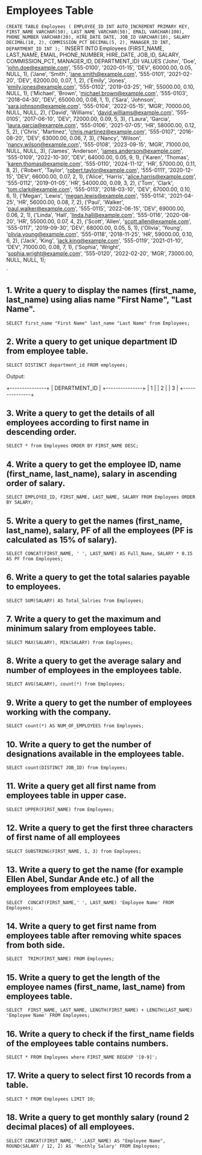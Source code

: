# Employees Table
`
CREATE TABLE Employees (
    EMPLOYEE_ID INT AUTO_INCREMENT PRIMARY KEY,
    FIRST_NAME VARCHAR(50),
    LAST_NAME VARCHAR(50),
    EMAIL VARCHAR(100),
    PHONE_NUMBER VARCHAR(20),
    HIRE_DATE DATE,
    JOB_ID VARCHAR(10),
    SALARY DECIMAL(10, 2),
    COMMISSION_PCT DECIMAL(5, 2),
    MANAGER_ID INT,
    DEPARTMENT_ID INT
);
`
`
INSERT INTO Employees (FIRST_NAME, LAST_NAME, EMAIL, PHONE_NUMBER, HIRE_DATE, JOB_ID, SALARY, COMMISSION_PCT, MANAGER_ID, DEPARTMENT_ID) VALUES
('John', 'Doe', 'john.doe@example.com', '555-0100', '2020-01-15', 'DEV', 60000.00, 0.05, NULL, 1),
('Jane', 'Smith', 'jane.smith@example.com', '555-0101', '2021-02-20', 'DEV', 62000.00, 0.07, 1, 2),
('Emily', 'Jones', 'emily.jones@example.com', '555-0102', '2019-03-25', 'HR', 55000.00, 0.10, NULL, 1),
('Michael', 'Brown', 'michael.brown@example.com', '555-0103', '2018-04-30', 'DEV', 65000.00, 0.08, 1, 1),
('Sara', 'Johnson', 'sara.johnson@example.com', '555-0104', '2022-05-15', 'MGR', 70000.00, NULL, NULL, 2),
('David', 'Williams', 'david.williams@example.com', '555-0105', '2017-06-10', 'DEV', 72000.00, 0.09, 5, 3),
('Laura', 'Garcia', 'laura.garcia@example.com', '555-0106', '2021-07-05', 'HR', 58000.00, 0.12, 5, 2),
('Chris', 'Martinez', 'chris.martinez@example.com', '555-0107', '2016-08-20', 'DEV', 63000.00, 0.06, 7, 3),
('Nancy', 'Wilson', 'nancy.wilson@example.com', '555-0108', '2023-09-15', 'MGR', 71000.00, NULL, NULL, 3),
('James', 'Anderson', 'james.anderson@example.com', '555-0109', '2022-10-30', 'DEV', 64000.00, 0.05, 9, 1),
('Karen', 'Thomas', 'karen.thomas@example.com', '555-0110', '2024-11-12', 'HR', 57000.00, 0.11, 8, 2),
('Robert', 'Taylor', 'robert.taylor@example.com', '555-0111', '2020-12-15', 'DEV', 66000.00, 0.07, 2, 1),
('Alice', 'Harris', 'alice.harris@example.com', '555-0112', '2019-01-05', 'HR', 54000.00, 0.09, 3, 2),
('Tom', 'Clark', 'tom.clark@example.com', '555-0113', '2018-03-10', 'DEV', 67000.00, 0.10, 6, 1),
('Megan', 'Lewis', 'megan.lewis@example.com', '555-0114', '2021-04-25', 'HR', 56000.00, 0.08, 7, 2),
('Paul', 'Walker', 'paul.walker@example.com', '555-0115', '2022-06-15', 'DEV', 69000.00, 0.06, 2, 1),
('Linda', 'Hall', 'linda.hall@example.com', '555-0116', '2020-08-20', 'HR', 55000.00, 0.07, 4, 2),
('Scott', 'Allen', 'scott.allen@example.com', '555-0117', '2019-09-30', 'DEV', 68000.00, 0.05, 5, 1),
('Olivia', 'Young', 'olivia.young@example.com', '555-0118', '2018-11-25', 'HR', 59000.00, 0.10, 6, 2),
('Jack', 'King', 'jack.king@example.com', '555-0119', '2021-01-10', 'DEV', 71000.00, 0.08, 7, 1),
('Sophia', 'Wright', 'sophia.wright@example.com', '555-0120', '2022-02-20', 'MGR', 73000.00, NULL, NULL, 1);

`


## 1. Write a query to display the names (first_name, last_name) using alias name "First Name", "Last Name".

`SELECT first_name "First Name" last_name "Last Name" from Employees;`

## 2. Write a query to get unique department ID from employee table.
`SELECT DISTINCT department_id FROM employees;`

Output:

+---------------+
| DEPARTMENT_ID |
+---------------+
|             1 |
|             2 |
|             3 |
+---------------+

## 3. Write a query to get the details of all employees according to first name in descending order.
`SELECT * from Employees ORDER BY FIRST_NAME DESC;`

## 4. Write a query to get the employee ID, name (first_name, last_name), salary in ascending order of salary.
`SELECT EMPLOYEE_ID, FIRST_NAME, LAST_NAME, SALARY FROM Employees ORDER BY SALARY;`

## 5. Write a query to get the names (first_name, last_name), salary, PF of all the employees (PF is calculated as 15% of salary).
`SELECT CONCAT(FIRST_NAME, ' ', LAST_NAME) AS Full_Name, SALARY * 0.15 AS PF from Employees;`

## 6. Write a query to get the total salaries payable to employees.
`SELECT SUM(SALARY) AS Total_Salries from Employees;`

## 7. Write a query to get the maximum and minimum salary from employees table.
`SELECT MAX(SALARY), MIN(SALARY) from Employees;`


## 8. Write a query to get the average salary and number of employees in the employees table.
`SELECT AVG(SALARY), count(*) from Employees;`

## 9. Write a query to get the number of employees working with the company.
`SELECT count(*) AS NUM_OF_EMPLOYEES from Employees;`

## 10. Write a query to get the number of designations available in the employees table.
`SELECT count(DISTINCT JOB_ID) from Employees;`

## 11. Write a query get all first name from employees table in upper case.
`SELECT UPPER(FIRST_NAME) from Employees;`

## 12. Write a query to get the first three characters of first name of all employees
`SELECT SUBSTRING(FIRST_NAME, 1, 3) from Employees;`

## 13. Write a query to get the name (for example Ellen Abel, Sundar Ande etc.) of all the employees from employees table.
`SELECT  CONCAT(FIRST_NAME,' ', LAST_NAME) 'Employee Name' FROM Employees;`

## 14. Write a query to get first name from employees table after removing white spaces from both side.
`SELECT  TRIM(FIRST_NAME) FROM Employees;`

## 15. Write a query to get the length of the employee names (first_name, last_name) from employees table.
`SELECT  FIRST_NAME, LAST_NAME, LENGTH(FIRST_NAME) + LENGTH(LAST_NAME) 'Employee Name' FROM Employees;`

## 16. Write a query to check if the first_name fields of the employees table contains numbers.
`SELECT * FROM Employees where FIRST_NAME REGEXP '[0-9]';`

## 17. Write a query to select first 10 records from a table.
`SELECT * FROM Employees LIMIT 10;`

## 18. Write a query to get monthly salary (round 2 decimal places) of all employees.
`SELECT CONCAT(FIRST_NAME,' ',LAST_NAME) AS "Employee Name", ROUND(SALARY / 12, 2) AS 'Monthly Salary' FROM Employees;`

